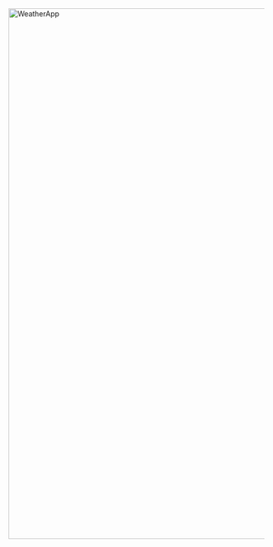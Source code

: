 <img width="1043" alt="WeatherApp" src="https://github.com/Sindhura30/WeatherApp/assets/26003111/26c06ef4-63de-4ca5-86e9-ad091e8a1c00">

